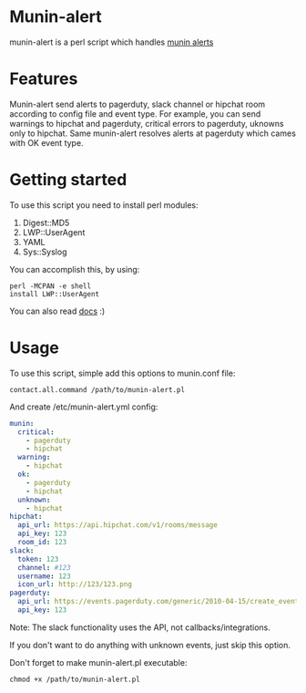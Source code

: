 # Munin-alert

munin-alert is a perl script which handles [munin alerts](http://munin-monitoring.org/wiki/HowToContact)

# Features

Munin-alert send alerts to pagerduty, slack channel or hipchat room according to config file and event type. For example, you can send warnings to hipchat and pagerduty, critical errors to pagerduty, uknowns only to hipchat. Same munin-alert resolves alerts at pagerduty which cames with OK event type.

# Getting started

To use this script you need to install perl modules:

1. Digest::MD5
2. LWP::UserAgent
3. YAML
4. Sys::Syslog

You can accomplish this, by using:

```shell
perl -MCPAN -e shell
install LWP::UserAgent
```

You can also read [docs](http://www.cpan.org/modules/INSTALL.html) :)

# Usage

To use this script, simple add this options to munin.conf file:

```shell
contact.all.command /path/to/munin-alert.pl
```

And create /etc/munin-alert.yml config:

```yml
munin:
  critical:
    - pagerduty
    - hipchat
  warning:
    - hipchat
  ok:
    - pagerduty
    - hipchat
  unknown:
    - hipchat
hipchat:
  api_url: https://api.hipchat.com/v1/rooms/message
  api_key: 123
  room_id: 123
slack:
  token: 123
  channel: #123
  username: 123
  icon_url: http://123/123.png
pagerduty:
  api_url: https://events.pagerduty.com/generic/2010-04-15/create_event.json
  api_key: 123
```

Note: The slack functionality uses the API, not callbacks/integrations.

If you don't want to do anything with unknown events, just skip this option.

Don't forget to make munin-alert.pl executable:

```shell
chmod +x /path/to/munin-alert.pl
```
